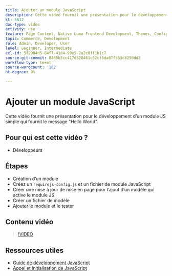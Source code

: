 ```yaml
---
title: Ajouter un module JavaScript
description: Cette vidéo fournit une présentation pour le développement d’un module JS simple qui fournit le message "Hello World".
kt: 5612
doc-type: video
activity: use
feature: Page Content, Native Luma Frontend Development, Themes, Configuration
topic: Commerce, Development
role: Admin, Developer, User
level: Beginner, Intermediate
exl-id: 5f2984d5-84f7-41d4-99e5-2a2c0ff1b1c7
source-git-commit: 8465b3cc417d328461c52cf6da07f953c8250dd2
workflow-type: tm+mt
source-wordcount: '102'
ht-degree: 0%

---
```


# Ajouter un module JavaScript

Cette vidéo fournit une présentation pour le développement d’un module JS simple qui fournit le message &quot;Hello World&quot;.

## Pour qui est cette vidéo ?

- Développeurs

## Étapes

- Création d’un module
- Créez un `requirejs-config.js` et un fichier de module JavaScript
- Créer une mise à jour de mise en page pour l’ajout d’un modèle qui active le module JS
- Créer un fichier de modèle
- Ajouter le module et le tester

## Contenu vidéo

>[!VIDEO](https://video.tv.adobe.com/v/35790?quality=12&learn=on)

## Ressources utiles

- [Guide de développement JavaScript](https://developer.adobe.com/commerce/frontend-core/javascript/)
- [Appel et initialisation de JavaScript](https://developer.adobe.com/commerce/frontend-core/javascript/init/)
